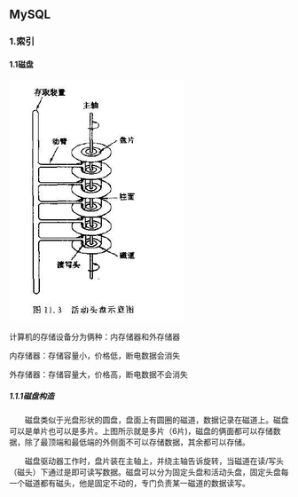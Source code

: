 ## MySQL

### 1.索引

#### 1.1磁盘

![image-20201021204431579](./img/image-20201021204431579.png)

计算机的存储设备分为俩种：内存储器和外存储器

内存储器：存储容量小，价格低，断电数据会消失

外存储器：存储容量大，价格高，断电数据不会消失

##### 1.1.1磁盘构造

　　磁盘类似于光盘形状的圆盘，盘面上有圆圈的磁道，数据记录在磁道上。磁盘可以是单片也可以是多片。上图所示就是多片（6片)，磁盘的俩面都可以存储数据，除了最顶端和最低端的外侧面不可以存储数据，其余都可以存储。

　　磁盘驱动器工作时，盘片装在主轴上，并绕主轴告诉旋转，当磁道在读/写头（磁头）下通过是即可读写数据。磁盘可以分为固定头盘和活动头盘，固定头盘每一个磁道都有磁头，他是固定不动的，专门负责某一磁道的数据读写。